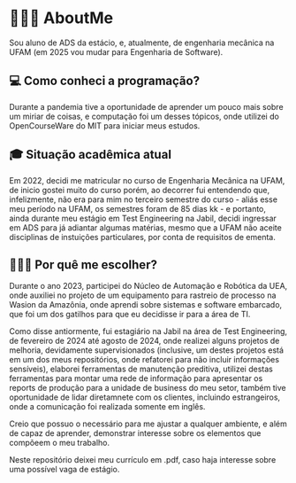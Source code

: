# 👨🏻‍💻 AboutMe
Sou aluno de ADS da estácio, e, atualmente, de engenharia mecânica na UFAM (em 2025 vou mudar para Engenharia de Software).

## 💻 Como conheci a programação?
Durante a pandemia tive a oportunidade de aprender um pouco mais sobre um miriar de coisas, e computação foi um desses tópicos, onde utilizei do OpenCourseWare do MIT para iniciar meus estudos.

## 🎓 Situação acadêmica atual
Em 2022, decidi me matricular no curso de Engenharia Mecânica na UFAM, de inicio gostei muito do curso porém, ao decorrer fui entendendo que, infelizmente, não era para mim no terceiro semestre do curso - aliás esse meu período na UFAM, os semestres foram de 85 dias kk - e portanto, ainda durante meu estágio em Test Engineering na Jabil, decidi ingressar em ADS para já adiantar algumas matérias, mesmo que a UFAM não aceite disciplinas de instuições particulares, por conta de requisitos de ementa.

## 👨🏻‍💼 Por quê me escolher?

Durante o ano 2023, participei do Núcleo de Automação e Robótica da UEA, onde auxiliei no projeto de um equipamento para rastreio de processo na Wasion da Amazônia, onde aprendi sobre sistemas e software embarcado, que foi um dos gatilhos para que eu decidisse ir para a área de TI. 

Como disse antiormente, fui estagiário na Jabil na área de Test Engineering, de fevereiro de 2024 até agosto de 2024, onde realizei alguns projetos de melhoria, devidamente supervisionados (inclusive, um destes projetos está em um dos meus repositórios, onde refatorei para não incluir informações sensíveis), elaborei ferramentas de manutenção preditiva, utilizei destas ferramentas para montar uma rede de informação para apresentar os reports de produção para a unidade de business do meu setor, também tive oportunidade de lidar diretamnete com os clientes, incluindo estrangeiros, onde a comunicação foi realizada somente em inglês. 

Creio que possuo o necessário para me ajustar a qualquer ambiente, e além de capaz de aprender, demonstrar interesse sobre os elementos que compõeem o meu trabalho.

Neste repositório deixei meu currículo em .pdf, caso haja interesse sobre uma possível vaga de estágio.
